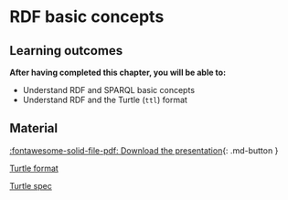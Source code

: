 # RDF basic concepts

## Learning outcomes

**After having completed this chapter, you will be able to:**

- Understand RDF and SPARQL basic concepts
- Understand RDF and the Turtle (`ttl`) format

## Material

[:fontawesome-solid-file-pdf: Download the presentation](../assets/pdf/....pdf){: .md-button }

[Turtle format](https://en.wikipedia.org/wiki/Turtle_(syntax))

[Turtle spec](https://www.w3.org/TR/turtle/)

